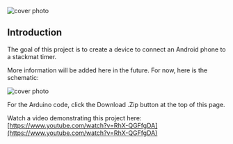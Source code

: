 ﻿![cover photo](https://raw.github.com/jayanth-rajakumar/btmat/master/docs/coverphoto.jpg)


## Introduction

The goal of this project is to create a device to connect an Android phone to a stackmat timer.

More information will be added here in the future. For now, here is the schematic:

![cover photo](https://raw.github.com/jayanth-rajakumar/btmat/master/docs/schematic.png)

For the Arduino code, click the Download .Zip button at the top of this page.

Watch a video demonstrating this project here:
[https://www.youtube.com/watch?v=RhX-QGFfgDA](https://www.youtube.com/watch?v=RhX-QGFfgDA)